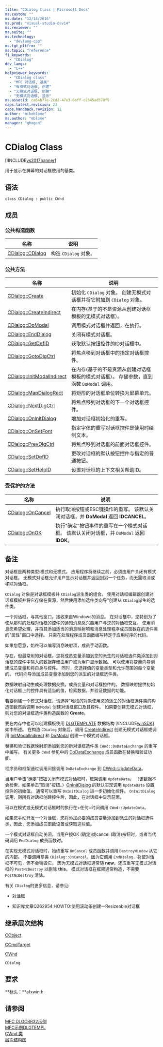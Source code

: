 ```yaml
---
title: "CDialog Class | Microsoft Docs"
ms.custom: ""
ms.date: "12/14/2016"
ms.prod: "visual-studio-dev14"
ms.reviewer: ""
ms.suite: ""
ms.technology: 
  - "devlang-cpp"
ms.tgt_pltfrm: ""
ms.topic: "reference"
f1_keywords: 
  - "CDialog"
dev_langs: 
  - "C++"
helpviewer_keywords: 
  - "CDialog class"
  - "MFC 对话框, 基类"
  - "有模式对话框, 创建"
  - "无模式对话框, 创建"
  - "无模式对话框, 显示"
ms.assetid: ca64b77e-2cd2-47e3-8eff-c2645ad578f9
caps.latest.revision: 23
caps.handback.revision: 12
author: "mikeblome"
ms.author: "mblome"
manager: "ghogen"
---
```

# CDialog Class
[!INCLUDE[vs2017banner](../../assembler/inline/includes/vs2017banner.md)]

用于显示在屏幕的对话框使用的基类。  
  
## 语法  
  
```  
class CDialog : public CWnd  
```  
  
## 成员  
  
### 公共构造函数  
  
|名称|说明|  
|--------|--------|  
|[CDialog::CDialog](../Topic/CDialog::CDialog.md)|构造 `CDialog` 对象。|  
  
### 公共方法  
  
|名称|说明|  
|--------|--------|  
|[CDialog::Create](../Topic/CDialog::Create.md)|初始化 `CDialog` 对象。  创建无模式对话框并将它附加到 `CDialog` 对象。|  
|[CDialog::CreateIndirect](../Topic/CDialog::CreateIndirect.md)|在内存\(基于的不是资源从创建对话框模板的无模式对话框）。|  
|[CDialog::DoModal](../Topic/CDialog::DoModal.md)|调用模式对话框并返回，在执行。|  
|[CDialog::EndDialog](../Topic/CDialog::EndDialog.md)|关闭有模式对话框。|  
|[CDialog::GetDefID](../Topic/CDialog::GetDefID.md)|获取默认按钮控件的ID对话框中。|  
|[CDialog::GotoDlgCtrl](../Topic/CDialog::GotoDlgCtrl.md)|将焦点移到对话框中的指定对话框控件。|  
|[CDialog::InitModalIndirect](../Topic/CDialog::InitModalIndirect.md)|在内存\(基于的不是资源从创建对话框模板的模式对话框）。  存储参数，直到函数 `DoModal` 调用。|  
|[CDialog::MapDialogRect](../Topic/CDialog::MapDialogRect.md)|将矩形的对话框单位转换为屏幕单元。|  
|[CDialog::NextDlgCtrl](../Topic/CDialog::NextDlgCtrl.md)|将焦点移到对话框的下一个对话框控件。|  
|[CDialog::OnInitDialog](../Topic/CDialog::OnInitDialog.md)|增加对话框初始化的重写。|  
|[CDialog::OnSetFont](../Topic/CDialog::OnSetFont.md)|指定字体的重写对话框控件是使用时绘制文本。|  
|[CDialog::PrevDlgCtrl](../Topic/CDialog::PrevDlgCtrl.md)|将焦点移到对话框的前面对话框控件。|  
|[CDialog::SetDefID](../Topic/CDialog::SetDefID.md)|更改对话框的默认按钮控件与指定的普通按钮。|  
|[CDialog::SetHelpID](../Topic/CDialog::SetHelpID.md)|设置对话框的上下文相关帮助ID。|  
  
### 受保护的方法  
  
|名称|说明|  
|--------|--------|  
|[CDialog::OnCancel](../Topic/CDialog::OnCancel.md)|执行取消按钮或ESC键操作的重写。  该默认关闭对话框，并 **DoModal** 返回 **IDCANCEL**。|  
|[CDialog::OnOK](../Topic/CDialog::OnOK.md)|执行"确定"按钮事件的重写在一个模式对话框。  该默认关闭对话框，并 `DoModal` 返回 **IDOK**。|  
  
## 备注  
 对话框是两种类型:模式和无模式。  应用程序将继续之前，必须由用户关闭有模式对话框。  无模式对话框允许用户显示对话框并返回到另一个任务，而无需取消或移除对话框。  
  
 `CDialog` 对象是对话框模板并 `CDialog`派生类的组合。  使用对话框编辑器创建对话框模板并将它存储在资源，然后使用添加选件类向导"创建从 `CDialog`派生的选件类。  
  
 一个对话框，与其他窗口，接收来自Windows的消息。  在对话框中，您特别为了使从那时的处理对话框的控件的通知消息感兴趣用户与您的对话框交互。  使用消息您希望处理，并将其添加适当的消息映射项和消息处理程序成员函数在的选件类的"属性"窗口中选择。  只需在处理程序成员函数编写特定于应用程序的代码。  
  
 如果您愿意，始终可以编写消息映射项，成员手动函数。  
  
 存在，但最常用的对话框，您将成员变量添加到您的派生的对话框选件类添加到对话框的控件中输入的数据存储由用户或为用户显示数据。  可以使用将变量向导创建成员变量和将自身与控件。  同时，您选择值的变量类型和允许范围的每个变量的。  代码向导添加成员变量添加到您的派生的对话框选件类。  
  
 数据映射自动生成处理数据交换。成员变量和对话框控件的。  数据映射提供初始化对话框上的控件具有适当的值，检索数据，并验证数据的功能。  
  
 若要创建一个模式对话框，请选择"堆栈的对象使用您的派生的对话框选件类的构造函数然后调用 `DoModal` 创建对话框窗口及其控件。  如果要创建无模式对话框，则对您的对话框选件类构造函数的 **Create**。  
  
 要在内存中也可以创建模板使用 [DLGTEMPLATE](http://msdn.microsoft.com/library/windows/desktop/ms645394) 数据结构 [!INCLUDE[winSDK](../../atl/includes/winsdk_md.md)]如中所述。  在构造 `CDialog` 对象后，调用 [CreateIndirect](../Topic/CDialog::CreateIndirect.md) 创建无模式对话框或调用 [InitModalIndirect](../Topic/CDialog::InitModalIndirect.md) 和 [DoModal](../Topic/CDialog::DoModal.md) 创建一个模式对话框。  
  
 替换和验证数据映射即添加到您的新对话框选件类 `CWnd::DoDataExchange` 的重写中编写。  有关更多 `CWnd` 参见中的 [DoDataExchange](../Topic/CWnd::DoDataExchange.md) 成员函数在替换和验证功能。  
  
 程序员和框架通过调用间接调用 `DoDataExchange` 到 [CWnd::UpdateData](../Topic/CWnd::UpdateData.md)。  
  
 当用户单击"确定"按钮关闭有模式对话框时，框架调用 `UpdateData`。  （该数据不会检索，如果单击"取消"按钮。）[OnInitDialog](../Topic/CDialog::OnInitDialog.md) 的默认实现调用 `UpdateData` 设置控件的初始值。  通常可以重写 `OnInitDialog` 进一步初始化控件。  `OnInitDialog` 调用，则所有对话框创建控件后，因此，在对话框中显示前面。  
  
 可以在模式或无模式对话框时的执行在\+任何\+时间调用 `CWnd::UpdateData`。  
  
 如果您手动开发一个对话框，您将添加必要的成员变量添加到派生的对话框选件类，因此，您添加成员函数设置或获取这些值。  
  
 一个模式对话框自动关闭，当用户按OK \(确定\)或cancel \(取消\)按钮时，或者当代码调用 `EndDialog` 成员函数时。  
  
 在实现无模式对话框时，始终重写 `OnCancel` 成员函数并调用 `DestroyWindow` 从它的内部。  不要调用基类 `CDialog::OnCancel`，因为它调用 `EndDialog`，将使对话框不可见，但不会销毁它。  因为无模式对话框通常随 **new**，还应重写无模式对话框的 `PostNcDestroy` 以删除 **this**。  模式对话框在框架通常构造，不需要 `PostNcDestroy` 清除。  
  
 有关 `CDialog`的更多信息，请参见:  
  
-   [对话框](../../mfc/dialog-boxes.md)  
  
-   知识库文章Q262954:HOWTO:使用滚动条创建一Resizeable对话框  
  
## 继承层次结构  
 [CObject](../../mfc/reference/cobject-class.md)  
  
 [CCmdTarget](../../mfc/reference/ccmdtarget-class.md)  
  
 [CWnd](../../mfc/reference/cwnd-class.md)  
  
 `CDialog`  
  
## 要求  
 **标头：**afxwin.h  
  
## 请参阅  
 [MFC DLGCBR32示例](../../top/visual-cpp-samples.md)   
 [MFC示例DLGTEMPL](../../top/visual-cpp-samples.md)   
 [CWnd 类](../../mfc/reference/cwnd-class.md)   
 [层次结构图](../../mfc/hierarchy-chart.md)